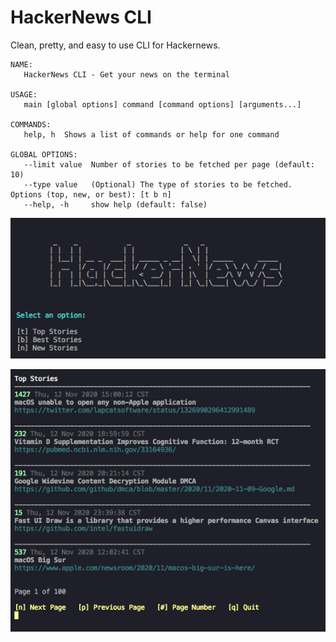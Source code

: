 # HackerNews CLI

Clean, pretty, and easy to use CLI for Hackernews.

```
NAME:
   HackerNews CLI - Get your news on the terminal

USAGE:
   main [global options] command [command options] [arguments...]

COMMANDS:
   help, h  Shows a list of commands or help for one command

GLOBAL OPTIONS:
   --limit value  Number of stories to be fetched per page (default: 10)
   --type value   (Optional) The type of stories to be fetched. Options (top, new, or best): [t b n]
   --help, -h     show help (default: false)
```

![Main Prompt](https://raw.githubusercontent.com/brandenc40/hackernews-cli/master/screenshots/main-prompt.png)

![News Display](https://raw.githubusercontent.com/brandenc40/hackernews-cli/master/screenshots/news-display.png)
